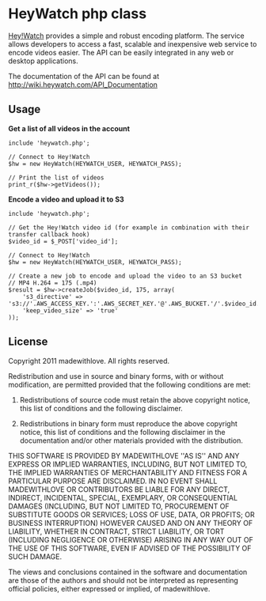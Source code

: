 HeyWatch php class
=============

[Hey!Watch](http://heywatch.com) provides a simple and robust encoding platform. The service allows developers to access a fast, scalable and inexpensive web service to encode videos easier. The API can be easily integrated in any web or desktop applications.

The documentation of the API can be found at http://wiki.heywatch.com/API_Documentation

Usage
-------------

**Get a list of all videos in the account**

    include 'heywatch.php';
    
    // Connect to Hey!Watch
    $hw = new HeyWatch(HEYWATCH_USER, HEYWATCH_PASS);
    
    // Print the list of videos
    print_r($hw->getVideos());

**Encode a video and upload it to S3**

    include 'heywatch.php';
    
    // Get the Hey!Watch video id (for example in combination with their transfer callback hook)
    $video_id = $_POST['video_id'];
    
    // Connect to Hey!Watch
    $hw = new HeyWatch(HEYWATCH_USER, HEYWATCH_PASS);

    // Create a new job to encode and upload the video to an S3 bucket
    // MP4 H.264 = 175 (.mp4)
    $result = $hw->createJob($video_id, 175, array(
        's3_directive' => 's3://'.AWS_ACCESS_KEY.':'.AWS_SECRET_KEY.'@'.AWS_BUCKET.'/'.$video_id.'.mp4',
        'keep_video_size' => 'true'
    ));
    
License
---------

Copyright 2011 madewithlove. All rights reserved.

Redistribution and use in source and binary forms, with or without modification, are
permitted provided that the following conditions are met:

   1. Redistributions of source code must retain the above copyright notice, this list of
      conditions and the following disclaimer.

   2. Redistributions in binary form must reproduce the above copyright notice, this list
      of conditions and the following disclaimer in the documentation and/or other materials
      provided with the distribution.

THIS SOFTWARE IS PROVIDED BY MADEWITHLOVE ''AS IS'' AND ANY EXPRESS OR IMPLIED
WARRANTIES, INCLUDING, BUT NOT LIMITED TO, THE IMPLIED WARRANTIES OF MERCHANTABILITY AND
FITNESS FOR A PARTICULAR PURPOSE ARE DISCLAIMED. IN NO EVENT SHALL MADEWITHLOVE OR
CONTRIBUTORS BE LIABLE FOR ANY DIRECT, INDIRECT, INCIDENTAL, SPECIAL, EXEMPLARY, OR
CONSEQUENTIAL DAMAGES (INCLUDING, BUT NOT LIMITED TO, PROCUREMENT OF SUBSTITUTE GOODS OR
SERVICES; LOSS OF USE, DATA, OR PROFITS; OR BUSINESS INTERRUPTION) HOWEVER CAUSED AND ON
ANY THEORY OF LIABILITY, WHETHER IN CONTRACT, STRICT LIABILITY, OR TORT (INCLUDING
NEGLIGENCE OR OTHERWISE) ARISING IN ANY WAY OUT OF THE USE OF THIS SOFTWARE, EVEN IF
ADVISED OF THE POSSIBILITY OF SUCH DAMAGE.

The views and conclusions contained in the software and documentation are those of the
authors and should not be interpreted as representing official policies, either expressed
or implied, of madewithlove.